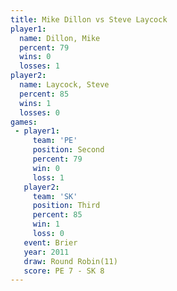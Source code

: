 ```yaml
---
title: Mike Dillon vs Steve Laycock
player1:              
  name: Dillon, Mike  
  percent: 79         
  wins: 0             
  losses: 1           
player2:              
  name: Laycock, Steve
  percent: 85         
  wins: 1             
  losses: 0           
games:
 - player1:          
     team: 'PE'      
     position: Second
     percent: 79     
     win: 0          
     loss: 1         
   player2:         
     team: 'SK'     
     position: Third
     percent: 85    
     win: 1         
     loss: 0        
   event: Brier         
   year: 2011           
   draw: Round Robin(11)
   score: PE 7 - SK 8   
---
```

